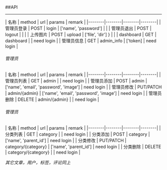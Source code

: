 ##API
* * *

| 名称 | method | url | params | remark |
|--------|--------|--------|--------|
|   管理员登录     |   POST     |   login     |    ['name', 'password']    |  |
|   管理员退出     |   POST     |   logout     |        | |
|   上传图片     |   POST     |   upload     |    ['file', 'dir'] }    | |
|   dashboard   |   GET     |   dashboard     |       | need login |
|   管理员信息     |   GET     |   admin_info     | ['token]      | need login |

###### 管理员

| 名称 | method | url | params | remark |
|--------|--------|--------|--------|
|   管理员列表     |   GET     |   admin     |       | need login |
|   管理员添加     |   POST     |   admin     |  ['name', 'email', 'password', 'image']     | need login |
|   管理员修改     |   PUT/PATCH     |   admin/{admin}     |  ['name', 'email', 'password', 'image']     | need login |
|   管理员删除     |   DELETE     |   admin/{admin}      |       | need login |

###### 管理员

| 名称 | method | url | params | remark |
|--------|--------|--------|--------|
|   分类列表     |   GET     |   category     |       | need login |
|   分类添加     |   POST     |   category     |  ['name', 'parent_id']     | need login |
|   分类修改     |   PUT/PATCH     |   category/{category}     |  ['name', 'parent_id']     | need login |
|   分类删除     |   DELETE     |   category/{category}      |       | need login |

*其它文章，用户，标签，评论同上*